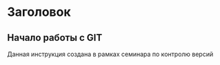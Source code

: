 # Заголовок

## Начало работы с GIT

Данная инструкция создана в рамках семинара по контролю версий

